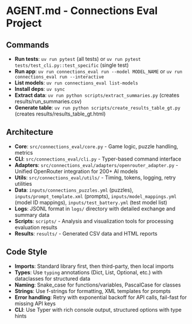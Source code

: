 # AGENT.md - Connections Eval Project

## Commands
- **Run tests**: `uv run pytest` (all tests) or `uv run pytest tests/test_cli.py::test_specific` (single test)  
- **Run app**: `uv run connections_eval run --model MODEL_NAME` or `uv run connections_eval run --interactive`
- **List models**: `uv run connections_eval list-models`
- **Install deps**: `uv sync`
- **Extract data**: `uv run python scripts/extract_summaries.py` (creates results/run_summaries.csv)
- **Generate table**: `uv run python scripts/create_results_table_gt.py` (creates results/results_table_gt.html)

## Architecture
- **Core**: `src/connections_eval/core.py` - Game logic, puzzle handling, metrics
- **CLI**: `src/connections_eval/cli.py` - Typer-based command interface
- **Adapters**: `src/connections_eval/adapters/openrouter_adapter.py` - Unified OpenRouter integration for 200+ AI models
- **Utils**: `src/connections_eval/utils/` - Timing, tokens, logging, retry utilities
- **Data**: `inputs/connections_puzzles.yml` (puzzles), `inputs/prompt_template.xml` (prompts), `inputs/model_mappings.yml` (model ID mappings), `inputs/test_battery.yml` (test model list)
- **Logs**: JSONL format in `logs/` directory with detailed exchange and summary data
- **Scripts**: `scripts/` - Analysis and visualization tools for processing evaluation results
- **Results**: `results/` - Generated CSV data and HTML reports

## Code Style
- **Imports**: Standard library first, then third-party, then local imports
- **Types**: Use `typing` annotations (Dict, List, Optional, etc.) with dataclasses for structured data
- **Naming**: Snake_case for functions/variables, PascalCase for classes
- **Strings**: Use f-strings for formatting, XML templates for prompts  
- **Error handling**: Retry with exponential backoff for API calls, fail-fast for missing API keys
- **CLI**: Use Typer with rich console output, structured options with type hints
